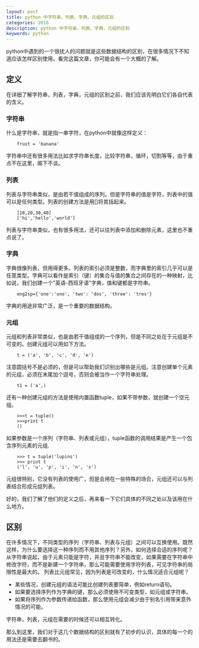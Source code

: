 ```yaml
---
layout: post
title: python 中字符串，列表，字典，元组的区别
categories: 2016
description: python 中字符串，列表，字典，元组的区别
keywords: python
---
```


python中遇到的一个很扰人的问题就是这些数据结构的区别，在很多情况下不知道应该怎样区别使用。看完这篇文章，你可能会有一个大概的了解。

## 定义
在详细了解字符串，列表，字典，元组的区别之前，我们应该先明白它们各自代表的含义。

### 字符串
什么是字符串，就是指一串字符，在python中就像这样定义：

```
	fruit = 'banana'
```

字符串中还有很多用法比如求字符串长度，比较字符串，循环，切割等等，由于重点不在这里，阁下不谈。

### 列表
列表与字符串类似，是由若干值组成的序列。但是字符串的值是字符，列表中的值可以是任何类型。列表的创建方法是用[]将其括起来。

```
	[10,20,30,40]
	['hi','hello','world']
```

列表与字符串类似，也有很多用法，还可以往列表中添加和删除元素，这里也不重点说了。

### 字典
字典很像列表，但用得更多。列表的索引必须是整数，而字典里的索引几乎可以是任意类型。字典可以看作是索引（键）的集合与值的集合之间存在的一种映射，比如说，我们创建一个"英语-西班牙语"字典，值和键都是字符串。

```
	eng2sp={'one':'uno', 'two': 'dos', 'three': 'tres'}
```

字典的用途非常广泛，是一个重要的数据结构。

### 元组
元组和列表非常类似，也是由若干值组成的一个序列，但是不同之处在于元组是不可变的。创建元组可以用如下方法。

```
	t = ('a', 'b', 'c', 'd', 'e')
```

注意圆括号不是必须的，但是可以帮助我们识别出哪些是元组。注意创建单个元素的元组，必须在末尾加个逗号，否则会被当作一个字符串处理。

```
	t1 = ('a',)
```

还有一种创建元组的方法是使用内置函数tuple，如果不带参数，就创建一个空元组。

```
	>>>t = tuple()
	>>>print t
	()
```

如果参数是一个序列（字符串、列表或元组），tuple函数的调用结果是产生一个包含序列元素的元组.

```
	>>> t = tuple('lupins')
	>>> print t
	('l', 'u', 'p', 'i', 'n', 's')
```

元组很特别，它没有列表的使用广，但是会用在一些特殊的场合，元组还可以与列表结合形成元组列表。

好的，我们了解了他们的定义之后，再来看一下它们具体的不同之处以及该用在什么地方。

## 区别
在许多情况下，不同类型的序列（字符串、列表与元组）之间可以互换使用。既然这样，为什么要选择这一种序列而不用其他序列？另外，如何选择合适的序列呢？
从字符串说起，由于元素只能是字符，并且字符串不能改变，如果需要在字符串中修改字符，而不是新建一个字符串，那么可能需要使用字符列表，可见字符串的局限性是最大的。
列表比元组常见，因为列表是可改变的，什么情况适合元组呢？

* 某些情况，创建元组的语法可能比创建列表要简单，例如return语句。
* 如果要选择序列作为字典的键，那么必须使用不可变类型，如元组或字符串。
* 如果将序列作为参数传递给函数，那么使用元组会减少由于别名引用带来意外情况的可能。

字符串，列表，元组在需要的时候还可以相互转化。

那么到这里，我们对于这几个数据结构的区别就有了初步的认识，具体的每一个的用法还是需要去翻书的。





